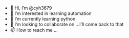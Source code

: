 - 👋 Hi, I’m @cyh3679
- 👀 I’m interested in learning automation 
- 🌱 I’m currently learning python
- 💞️ I’m looking to collaborate on ...I'll come back to that
- 📫 How to reach me ...

<!---
cyh3679/cyh3679 is a ✨ special ✨ repository because its `README.md` (this file) appears on your GitHub profile.
You can click the Preview link to take a look at your changes.
--->

